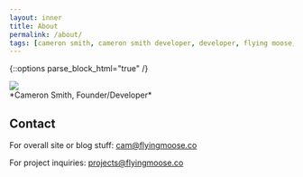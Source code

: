 ```yaml
---
layout: inner
title: About
permalink: /about/
tags: [cameron smith, cameron smith developer, developer, flying moose, flying moose cameron smith]
---
```


{::options parse_block_html="true" /}

<img class="img-responsive center-block" id="about-pic" src="{{ site.data.global.url }}/assets/about-pic.png"/>

<div class="about-text">
*Cameron Smith, Founder/Developer*
</div>

## Contact


For overall site or blog stuff: [cam@flyingmoose.co](mailto:cam@flyingmoose.co)

For project inquiries: [projects@flyingmoose.co](mailto:projects@flyingmoose.co)
